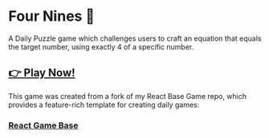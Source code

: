 # Four Nines 🔢

A Daily Puzzle game which challenges users to craft an equation that equals the target number, using exactly 4 of a specific number. 

## [👉 Play Now!](https://burgerfun.tech/four-nines/) 

This game was created from a fork of my React Base Game repo, which provides a feature-rich template for creating daily games:

### [React Game Base](https://github.com/HamburgJ/react-game-base)
